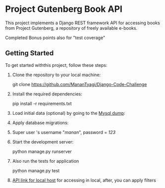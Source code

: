 # Project Gutenberg Book API

This project implements a Django REST framework API for accessing books from Project Gutenberg, a repository of freely available e-books. 

Completed Bonus points also for "test coverage"

## Getting Started

To get started withthis project, follow these steps:

1. Clone the repository to your local machine:

    git clone https://github.com/MananTyagi/Django-Code-Challenge

2. Install the required dependencies:

   pip install -r requirements.txt
3. Load initial data (optional) by going to the [Mysql dump](https://public.3.basecamp.com/p/uUrxhdzVjiCavY5tofiwejsD):
4. Apply database migrations:
5. Super user 's username "*manan*", password = *123*
6. Start the development server:

   python manage.py runserver
7. Also run the tests for application

   python manage.py test
8. [API link for local host](http://127.0.0.1:8000/books/) for accessing in local, after, you can apply filters
